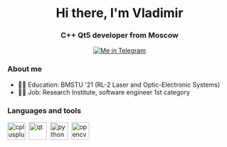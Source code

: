 <div id="header" align="center">
  <h1>Hi there, I'm Vladimir</h1>
  <h3>C++ Qt5 developer from Moscow</h3>
</div>
<div id="socials" align="center">
  <a href="https://t.me/sivlaser">
    <img src="https://img.shields.io/badge/Telegram-blue?style=for-the-badge&logo=linkedin&logoColor=white" alt="Me in Telegram">
  </a>
</div>

### About me
- :man_student: Education: BMSTU '21 (RL-2 Laser and Optic-Electronic Systems)
- :office_worker: Job: Research Institute, software engineer 1st category
### Languages and tools
<img src="https://cdn.jsdelivr.net/gh/devicons/devicon@latest/icons/cplusplus/cplusplus-original.svg" title="cplusplus" width="40" height="40"/>&nbsp;
<img src="https://cdn.jsdelivr.net/gh/devicons/devicon@latest/icons/qt/qt-original.svg" title="qt" width="40" height="40"/>&nbsp;
<img src="https://cdn.jsdelivr.net/gh/devicons/devicon@latest/icons/python/python-original.svg" title="python" width="40" height="40"/>&nbsp;
<img src="https://cdn.jsdelivr.net/gh/devicons/devicon@latest/icons/opencv/opencv-original.svg" title="opencv" width="40" height="40"/>&nbsp;
          
          
          

<!--
**sivlaser/sivlaser** is a ✨ _special_ ✨ repository because its `README.md` (this file) appears on your GitHub profile.

Here are some ideas to get you started:

- 🔭 I’m currently working on ...
- 🌱 I’m currently learning ...
- 👯 I’m looking to collaborate on ...
- 🤔 I’m looking for help with ...
- 💬 Ask me about ...
- 📫 How to reach me: ...
- 😄 Pronouns: ...
- ⚡ Fun fact: ...
-->
